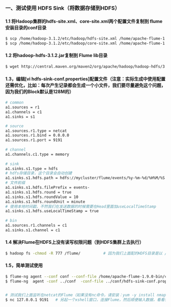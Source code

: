 ### 一、测试使用 HDFS Sink（将数据存储到HDFS）
#### 1.1 将Hadoop集群的hdfs-site.xml、core-site.xml两个配置文件复制到 flume安装目录的conf目录
```bash
$ scp /home/hadoop-3.1.2/etc/hadoop/hdfs-site.xml /home/apache-flume-1.9.0-bin/conf/hdfs-site.xml
$ scp /home/hadoop-3.1.2/etc/hadoop/core-site.xml /home/apache-flume-1.9.0-bin/conf/core-site.xml
```
#### 1.2 将hadoop-hdfs-3.1.2.jar复制到 Flume  lib目录
```bash
$ wget http://central.maven.org/maven2/org/apache/hadoop/hadoop-hdfs/3.1.2/hadoop-hdfs-3.1.2.jar
```

#### 1.3，编辑[vi hdfs-sink-conf.properties]配置文件（注意：实际生成中使用配置还需优化，比如：每次产生记录都会生成一个小文件，我们要尽量避免这个问题，因为我们的Block默认是128M的）
```bash
# common
a1.sources = r1
a1.channels = c1
a1.sinks = s1

# source
a1.sources.r1.type = netcat
a1.sources.r1.bind = 0.0.0.0
a1.sources.r1.port = 9191
  
# channel
a1.channels.c1.type = memory
  
# sink
a1.sinks.s1.type = hdfs
# hdfs存储目录，这个目录会自动创建
a1.sinks.s1.hdfs.path = hdfs://mycluster/flume/events/%y-%m-%d/%H%M/%S
# 文件前缀
a1.sinks.s1.hdfs.filePrefix = events-
a1.sinks.s1.hdfs.round = true
a1.sinks.s1.hdfs.roundValue = 10
a1.sinks.s1.hdfs.roundUnit = minute
# 使用本地时间戳，不然我们在发送数据的时候需要在Head里面加useLocalTimeStamp
a1.sinks.s1.hdfs.useLocalTimeStamp = true
  
# bin
a1.sources.r1.channels = c1
a1.sinks.s1.channel = c1
```

#### 1.4 解决Flume在HDFS上没有读写权限问题（到HDFS集群上去执行）
```bash
$ hadoop fs -chmod -R 777 /flume/          # 因为我们上面配的HDFS目录是以 /flume 为根目录，所以放开/flume目录权限即可
```

#### 1.5，简单测试使用
```bash
$ flume-ng agent --conf conf --conf-file /home/apache-flume-1.9.0-bin/conf/hdfs-sink-conf.properties --name a1 -Dflume.root.logger=INFO,console    # linux使用
$ flume-ng  agent -conf ../conf  -conf-file ../conf/hdfs-sink-conf.properties  -name a1  -property flume.root.logger=INFO,console                  # windows使用


# 测试我们上面监听在netcat的Flume（如果没有nc命令，请安装：yum -y install nmap-ncat.x86_64）
$ nc 127.0.0.1 9191   # 另起一个xshell窗口，连接Flume，然后顺便输入数据，看看有没有发送过去（接收端我们配的是console，数据会打印到控制台）
```